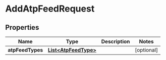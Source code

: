 

# AddAtpFeedRequest


## Properties

Name | Type | Description | Notes
------------ | ------------- | ------------- | -------------
**atpFeedTypes** | [**List&lt;AtpFeedType&gt;**](AtpFeedType.md) |  |  [optional]



